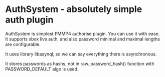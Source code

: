 # AuthSystem - absolutely simple auth plugin

AuthSystem is simplest PMMP4 authorise plugin. You can use it with ease. It supports xbox live auth, and also password minimal and maximal lengths are configurable.

It uses library libasynql, so we can say everything there is asynchronous.

It stores passwords as hashs, not in raw. password_hash() function with PASSWORD_DEFAULT algo is used.